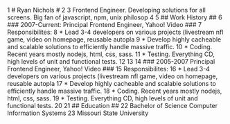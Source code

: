  1 # Ryan Nichols #
  2
  3 Frontend Engineer.  Developing solutions for all screens.  Big fan of javascript, npm, unix philosop
  4
  5 ## Work History ##
  6 ### 2007-Current:  Principal Frontend Engineer, Yahoo! Video ###
  7 Responsibilites:
  8  * Lead 3-4 developers on various projects (livestream nfl game, video on homepage, reusable autopla
  9  * Develop highly cacheable and scalable solutions to efficiently handle massive traffic.
 10  * Coding.  Recent years mostly nodejs, html, css, sass.
 11  * Testing.  Everything CD, high levels of unit and functional tests.
 12
 13
 14 ### 2005-2007  Principal Frontend Engineer, Yahoo! Video ###
 15 Responsibilites:
 16  * Lead 3-4 developers on various projects (livestream nfl game, video on homepage, reusable autopla
 17  * Develop highly cacheable and scalable solutions to efficiently handle massive traffic.
 18  * Coding.  Recent years mostly nodejs, html, css, sass.
 19  * Testing.  Everything CD, high levels of unit and functional tests.
 20
 21 ## Education ##
 22 Bachelor of Science Computer Information Systems
 23 Missouri State University
